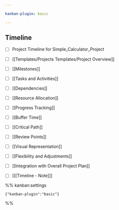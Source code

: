 ```yaml
---

kanban-plugin: basic

---
```


## Timeline

- [ ] Project Timeline for Simple_Calculator_Project
- [ ] [[Templates/Projects Templates/Project Overview]]
- [ ] [[Milestones]]
- [ ] [[Tasks and Activities]]
- [ ] [[Dependencies]]
- [ ] [[Resource Allocation]]
- [ ] [[Progress Tracking]]
- [ ] [[Buffer Time]]
- [ ] [[Critical Path]]
- [ ] [[Review Points]]
- [ ] [[Visual Representation]]
- [ ] [[Flexibility and Adjustments]]
- [ ] [[Integration with Overall Project Plan]]
- [ ] [[[Timeline - Note]]]




%% kanban:settings
```
{"kanban-plugin":"basic"}
```
%%